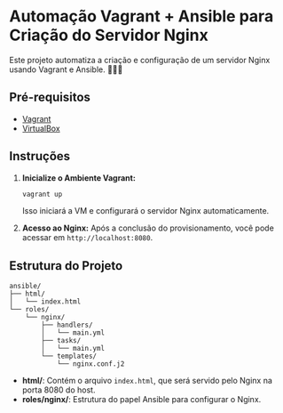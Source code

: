 # Automação Vagrant + Ansible para Criação do Servidor Nginx

Este projeto automatiza a criação e configuração de um servidor Nginx usando Vagrant e Ansible. 👩🏽‍💻

## Pré-requisitos

- [Vagrant](https://www.vagrantup.com/) 
- [VirtualBox](https://www.virtualbox.org/)

## Instruções

1. **Inicialize o Ambiente Vagrant:**
   ```bash
   vagrant up
   ```
   Isso iniciará a VM e configurará o servidor Nginx automaticamente.

2. **Acesso ao Nginx:**
   Após a conclusão do provisionamento, você pode acessar em `http://localhost:8080`.

## Estrutura do Projeto

```plaintext
ansible/
├── html/
│   └── index.html
└── roles/
    └── nginx/
        ├── handlers/
        │   └── main.yml
        ├── tasks/
        │   └── main.yml
        └── templates/
            └── nginx.conf.j2
```

- **html/**: Contém o arquivo `index.html`, que será servido pelo Nginx na porta 8080 do host.
- **roles/nginx/**: Estrutura do papel Ansible para configurar o Nginx.
```
